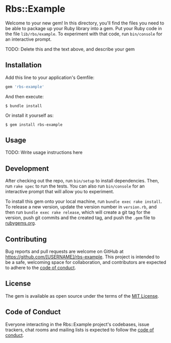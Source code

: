 # Rbs::Example

Welcome to your new gem! In this directory, you'll find the files you need to be able to package up your Ruby library into a gem. Put your Ruby code in the file `lib/rbs/example`. To experiment with that code, run `bin/console` for an interactive prompt.

TODO: Delete this and the text above, and describe your gem

## Installation

Add this line to your application's Gemfile:

```ruby
gem 'rbs-example'
```

And then execute:

    $ bundle install

Or install it yourself as:

    $ gem install rbs-example

## Usage

TODO: Write usage instructions here

## Development

After checking out the repo, run `bin/setup` to install dependencies. Then, run `rake spec` to run the tests. You can also run `bin/console` for an interactive prompt that will allow you to experiment.

To install this gem onto your local machine, run `bundle exec rake install`. To release a new version, update the version number in `version.rb`, and then run `bundle exec rake release`, which will create a git tag for the version, push git commits and the created tag, and push the `.gem` file to [rubygems.org](https://rubygems.org).

## Contributing

Bug reports and pull requests are welcome on GitHub at https://github.com/[USERNAME]/rbs-example. This project is intended to be a safe, welcoming space for collaboration, and contributors are expected to adhere to the [code of conduct](https://github.com/[USERNAME]/rbs-example/blob/master/CODE_OF_CONDUCT.md).

## License

The gem is available as open source under the terms of the [MIT License](https://opensource.org/licenses/MIT).

## Code of Conduct

Everyone interacting in the Rbs::Example project's codebases, issue trackers, chat rooms and mailing lists is expected to follow the [code of conduct](https://github.com/[USERNAME]/rbs-example/blob/master/CODE_OF_CONDUCT.md).
